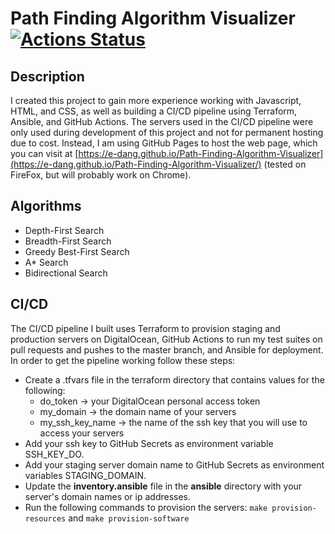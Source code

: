 # Path Finding Algorithm Visualizer [![Actions Status](https://github.com/e-dang/Path-Finding-Algorithm-Visualizer/workflows/Integrate/badge.svg)](https://github.com/e-dang/Path-Finding-Algorithm-Visualizer/actions)

## Description

I created this project to gain more experience working with Javascript, HTML, and CSS, as well as building a CI/CD pipeline using Terraform, Ansible, and GitHub Actions. The servers used in the CI/CD pipeline were only used during development of this project and not for permanent hosting due to cost. Instead, I am using GitHub Pages to host the web page, which you can visit at [https://e-dang.github.io/Path-Finding-Algorithm-Visualizer](https://e-dang.github.io/Path-Finding-Algorithm-Visualizer/) (tested on FireFox, but will probably work on Chrome).


## Algorithms

- Depth-First Search
- Breadth-First Search
- Greedy Best-First Search
- A* Search
- Bidirectional Search

## CI/CD
The CI/CD pipeline I built uses Terraform to provision staging and production servers on DigitalOcean, GitHub Actions to run my test suites on pull requests and pushes to the master branch, and Ansible for deployment. In order to get the pipeline working follow these steps:

- Create a .tfvars file in the terraform directory that contains values for the following:
  - do_token -> your DigitalOcean personal access token
  - my_domain -> the domain name of your servers
  - my_ssh_key_name -> the name of the ssh key that you will use to access your servers
- Add your ssh key to GitHub Secrets as environment variable SSH_KEY_DO.
- Add your staging server domain name to GitHub Secrets as environment variables STAGING_DOMAIN.
- Update the __inventory.ansible__ file in the __ansible__ directory with your server's domain names or ip addresses.
- Run the following commands to provision the servers: ```make provision-resources``` and ```make provision-software```


